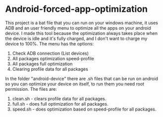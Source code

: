 # Android-forced-app-optimization
This project is a bat file that you can run on your windows machine, it uses ADB and an user friendly menu to optimize all the apps on your android device. I made this tool because the optimization always takes place when the device is idle and it's fully charged, and I don't want to charge my device to 100%.
The menu has the options:
1. Check ADB connection (List devices)
2. All packages optimization speed-profile
3. All packages full optimization
4. Clearing profile data for all packages


In the folder "android-device" there are .sh files that can be run on android so you can optimize your device on itself, to run them you need root permission. The files are:
1. clean.sh -  clears profile data for all packages.
2. full.sh - does full optimization for all packages.
3. speed.sh - does optimization based on speed-profile for all packages.

